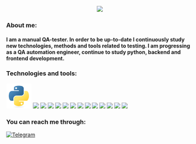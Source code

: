 <p align="center">
  <a href="https://git.io/typing-svg">
    <img src="https://readme-typing-svg.demolab.com?font=Jersey+15&duration=4000&pause=800&lines=Hi+there!+I%60m+Yar+%3A);Welcome+to+my+Github!&center=true&multiline=true&width=435&height=60">
  </a>
</p>


### About me: 
#### I am a manual QA-tester. In order to be up-to-date I continuously study new technologies, methods and tools related to testing. I am progressing as a QA automation engineer, continue to study python, backend and frontend development.


###  Technologies and tools:
[<img src="https://raw.githubusercontent.com/devicons/devicon/master/icons/python/python-original.svg" height="68">](https://www.python.org/)
[<img src="https://user-images.githubusercontent.com/125588671/270274240-0b2a1a7a-58a1-4d02-85eb-f0490384cd7f.png" height="60">](https://developer.chrome.com/docs/devtools/)
[<img src="https://user-images.githubusercontent.com/125588671/270273375-4f4ca48b-1302-431a-a02e-75ce20173789.svg" height="60">](https://www.jetbrains.com/ru-ru/pycharm/)
[<img src="https://user-images.githubusercontent.com/125588671/270273298-7df7439a-85ec-401b-b4e4-10dd87113ead.svg" height="60">](https://code.visualstudio.com/)
[<img src="https://user-images.githubusercontent.com/125588671/270274245-3a66a88f-2788-4cab-a0b8-b89863932bd3.png" height="60">](https://docs.pytest.org/en/7.4.x//)
[<img src="https://user-images.githubusercontent.com/125588671/270274251-12f6bf28-419c-4c34-8b34-8f1c129cb61b.png" height="60">](https://github.com/yashaka/selene)
[<img src="https://user-images.githubusercontent.com/125588671/270273340-0fe26f6c-0682-40e2-afcc-940e1571fb97.svg" height="60">](https://github.com/Yaroslav-Korchak)
[<img src="https://user-images.githubusercontent.com/125588671/270273316-ffcef045-2e3b-4528-a211-baa16e5475f1.svg" height="60">](https://www.postman.com/)
[<img src="https://user-images.githubusercontent.com/125588671/270273394-79fb6e1a-e10c-4e8f-8fef-23a902eb6546.svg" height="60">](https://swagger.io/)
[<img src="https://user-images.githubusercontent.com/125588671/270273370-5b4f24c6-187b-44eb-bd6e-fd035d819f05.svg" height="60">](https://www.postgresql.org/)
[<img src="https://user-images.githubusercontent.com/125588671/270273337-e7e19966-0ab7-48af-853a-eaa3a1025c85.svg" height="60">](https://www.atlassian.com/ru/software/confluence)
[<img src="https://user-images.githubusercontent.com/125588671/270273360-c7a2539e-3458-48c8-8830-93c87150438e.svg" height="60">](https://www.atlassian.com/ru/software/jira)
[<img src="https://user-images.githubusercontent.com/125588671/270274247-ae22508b-4487-4e4c-b837-f9224091edd9.png" height="60">](https://qase.io/)
[<img src="https://user-images.githubusercontent.com/125588671/270273326-1bea1010-d113-46fb-84f6-9899c9bda888.svg" height="60">](https://miro.com/app/dashboard/)


### You can reach me through:
[![Telegram](https://img.shields.io/badge/Telegram-2CA5E0?style=for-the-badge&logo=telegram&logoColor=white)](https://t.me/Yakorchak)
